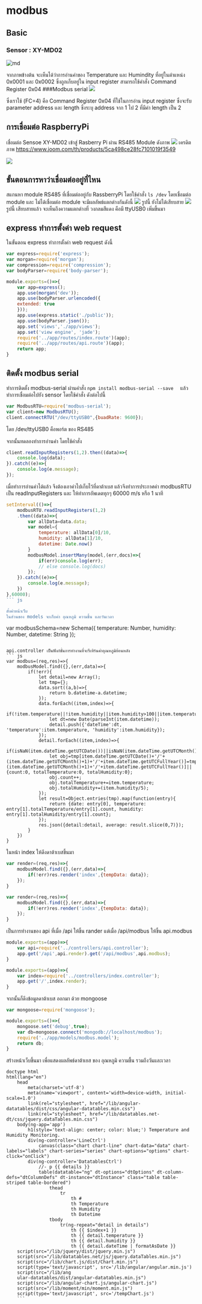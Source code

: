 # modbus
## Basic
### Sensor : XY-MD02
![md](https://user-images.githubusercontent.com/42264167/99418096-3ab2de00-292d-11eb-8023-04067344b3d5.PNG)

จากภาพข้างต้น จะเห็นได้ว่าการอ่านค่าของ Temperature และ Humindity ที่อยู่ในตำแหน่ง 0x0001 และ 0x0002 ซึ่งถูกเก็บอยู่ใน input register  สามารถใช้คำสั่ง Command Register 0x04 
###Modbus serial
![](https://user-images.githubusercontent.com/42264167/99420533-e4936a00-292f-11eb-954a-1393efa89a32.PNG)

ซึ่งเราใช้ (FC=4) คือ Command Register 0x04 ที่ใช้ในการอ่าน input register ซึ่งจะรับ parameter address และ length ซึ่งระบุ address จาก 1 ไป 2 ที่มีค่า length เป็น 2 

## การเชื่อมต่อ RaspberryPi
เชื่อมต่อ Sensoe XY-MD02 เข้าสู่ Rasberry Pi ผ่าน RS485 Module ดังภาพ 
![](https://raw.githubusercontent.com/gingkasina/ModbusRTU/master/image/xy.jpeg)
เครดิตภาพ https://www.joom.com/th/products/5ca498ce28fc7101019f3549

![](https://user-images.githubusercontent.com/42264167/99426443-a8afd300-2936-11eb-8040-bbcddc504143.jpg)

## ขั้นตอนการหาว่าเชื่อมต่ออยู่ที่ไหน
สแกนหา module RS485 ที่เชื่อมต่ออยู่กับ RassberryPi
โดยใช้คำสั่ง 
``` ls /dev ``` 
โดยเชื่อมต่อ module และ ไม่ได้เชื่อมต่อ module จะมีผลลัพธ์แตกต่างกันดังนี้
![](https://raw.githubusercontent.com/gingkasina/ModbusRTU/master/image/no.PNG)
รูปนี้ ยังไม่ได้เสียบสาย 
![](https://raw.githubusercontent.com/gingkasina/ModbusRTU/master/image/have%20-%20Copy.PNG)
รูปนี้ เสียบสายแล้ว จะเห็นถึงความแตกต่างที่ วงกลมสีแดง คือมี ttyUSB0 เพิ่มขึ้นมา 

## express ทำการตั้งค่า web request
ในขั้นตอน express ทำการตั้งค่า web request ดังนี้
``` js
var express=require('express');
var morgan=require('morgan');
var compression=require('compression');
var bodyParser=require('body-parser');

module.exports=()=>{
    var app=express();
    app.use(morgan('dev'));
    app.use(bodyParser.urlencoded({
	extended: true
    }));
    app.use(express.static('./public'));
    app.use(bodyParser.json());
    app.set('views','./app/views');
    app.set('view engine', 'jade');
    require('../app/routes/index.route')(app);
    require('../app/routes/api.route')(app);
    return app;
}
```
## ติดตั้ง modbus serial
ทำการติดตั้ง modbus-serial ผ่านคำสั่ง 
```npm install modbus-serial --save  ```
แล้วทำการเชื่อมต่อไปยัง sensor โดยใช้คำสั่ง ดังต่อไปนี้
``` js
var ModbusRTU=require('modbus-serial');
var client=new ModbusRTU();
client.connectRTU("/dev/ttyUSB0",{buadRate: 9600});
```
โดย /dev/ttyUSB0 คือพอร์ต ของ RS485 

จากนั้นทดลองทำการอ่านค่า โดยใช้คำสั่ง 
``` js
client.readInputRegisters(1,2).then((data)=>{
    console.log(data);
}).catch((e)=>{
    console.log(e.message);
});
```

เมื่อทำการอ่านค่าได้แล้ว จึงต้องเอาค่าไปเก็บไว้ที่ดาต้าเบส 
แล้วจึงทำการประกาศค่า modbusRTU เป็น readInputRegisters
และ ให้ทำการอัพเดตทุกๆ 60000 m/s หรือ 1 นาที
``` js
setInterval(()=>{
    modbusRTU.readInputRegisters(1,2)
    .then((data)=>{
        var allData=data.data;
        var model={
            temperature: allData[0]/10,
            humidity: allData[1]/10,
            datetime: Date.now()
        }
        modbusModel.insertMany(model,(err,docs)=>{
            if(err)console.log(err);
            // else console.log(docs)
        });
    }).catch((e)=>{
        console.log(e.message);
    })
},60000); 
``` js

ตั้งค่าหน้าเว็บ 
ในส่วนของ models จะเก็บค่า อุณหภูมิ ความชื้น และวันเวลา
```
var modbusSchema=new Schema({
    temperature: Number,
    humidity: Number,
    datetime: String
});
```

api.controller เป็นฟังก์ชั่นการทำงานที่จะรีเทิร์นค่าอุณหภูมิย้อนหลัง
``` js
var modbus=(req,res)=>{
    modbusModel.find({},(err,data)=>{
        if(!err){
            let detail=new Array();
            let tmp={};
	        data.sort((a,b)=>{
		        return b.datetime-a.datetime;
	        });
            data.forEach((item,index)=>{
		        if(!item.temperature||!item.humidity||item.humidity>100||item.temperature>100)return;
                let dt=new Date(parseInt(item.datetime));
                detail.push({'dateTime':dt, 'temperature':item.temperature, 'humidity':item.humidity});
            });
            detail.forEach((item,index)=>{
                if(isNaN(item.dateTime.getUTCDate())||isNaN(item.dateTime.getUTCMonth())||isNaN(item.dateTime.getUTCFullYear())||!item.temperature||!item.humidity)return;
		        let obj=tmp[item.dateTime.getUTCDate()+'/'+(item.dateTime.getUTCMonth()+1)+'/'+item.dateTime.getUTCFullYear()]=tmp[item.dateTime.getUTCDate()+'/'+(item.dateTime.getUTCMonth()+1)+'/'+item.dateTime.getUTCFullYear()]||{count:0, totalTemperature:0, totalHumidity:0};
		        obj.count++;
		        obj.totalTemperature+=item.temperature;
		        obj.totalHumidity+=(item.humidity/5);
            });
	        let result=Object.entries(tmp).map(function(entry){
		        return {date: entry[0], temperature: entry[1].totalTemperature/entry[1].count, humidity: entry[1].totalHumidity/entry[1].count};
	        });
            res.json({detail:detail, average: result.slice(0,7)});
        }
    })
}
```
ในหน้า index ให้ดึงดาต้าเบสขึ้นมา
``` js
var render=(req,res)=>{
    modbusModel.find({},(err,data)=>{
	    if(!err)res.render('index',{tempData: data});
    });
}
```
``` js
var render=(req,res)=>{
    modbusModel.find({},(err,data)=>{
	    if(!err)res.render('index',{tempData: data});
    });
}
```

เป็นการทำงานของ api ที่เมื่อ /api ให้ขึ้น rander แต่เมื่อ /api/modbus ให้ขึ้น api.modbus
``` js
module.exports=(app)=>{
    var api=require('../controllers/api.controller');
    app.get('/api',api.render).get('/api/modbus',api.modbus);
}
```
``` js
module.exports=(app)=>{
    var index=require('../controllers/index.controller');
    app.get('/',index.render);
}
```
จากนั้นก็ดึงข้อมูลดาต้าเบส ออกมา ด้วย mongoose

``` js
var mongoose=require('mongoose');

module.exports=()=>{
    mongoose.set('debug',true);
    var db=mongoose.connect('mongodb://localhost/modbus');
    require('../app/models/modbus.model');
    return db;
}
``` 
สร้างหน้าเว็บขึ้นมา เพื่อแสดงผลลัพธ์ดาต้าเยส ของ อุณหภูมิ ความชื้น รวมถึงวันและเวลา
``` 
doctype html
html(lang="en")
    head
        meta(charset='utf-8')
        meta(name='viewport', content='width=device-width, initial-scale=1.0')
        link(rel="stylesheet", href="/lib/angular-datatables/dist/css/angular-datatables.min.css")
        link(rel="stylesheet", href="/lib/datatables.net-dt/css/jquery.dataTables.min.css")
    body(ng-app='app')
        h1(style='text-align: center; color: blue;') Temperature and Humidity Monitoring.
        div(ng-controller='LineCtrl')
            canvas(class="chart chart-line" chart-data="data" chart-labels="labels" chart-series="series" chart-options="options" chart-click="onClick")
        div(ng-controller='DatatablesCtrl')
            //- p {{ details }}
            table(datatable="ng" dt-options="dtOptions" dt-column-defs="dtColumnDefs" dt-instance="dtInstance" class="table table-striped table-bordered")
                thead
                    tr
                        th #
                        th Temperature
                        th Humidity
                        th Datetime
                tbody
                    tr(ng-repeat="detail in details")
                        th {{ $index+1 }}
                        th {{ detail.temperature }}
                        th {{ detail.humidity }}
                        th {{ detail.dateTime | formatAsDate }}
    script(src="/lib/jquery/dist/jquery.min.js")
    script(src="/lib/datatables.net/js/jquery.dataTables.min.js")
    script(src="/lib/chart.js/dist/Chart.min.js")
    script(type='text/javascript', src='/lib/angular/angular.min.js')
    script(src="/lib/ang
    ular-datatables/dist/angular-datatables.min.js")
    script(src="/lib/angular-chart.js/angular-chart.js")
    script(src="/lib/moment/min/moment.min.js")
    script(type='text/javascript', src='/tempChart.js')
    ```

